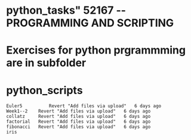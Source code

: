 # python_tasks" 52167 -- PROGRAMMING AND SCRIPTING 
# Exercises for python prgrammming are in subfolder
# python_scripts

 	Euler5 	        Revert "Add files via upload" 	6 days ago
	Week1--2 	Revert "Add files via upload" 	6 days ago
	collatz 	Revert "Add files via upload" 	6 days ago
	factorial 	Revert "Add files via upload" 	6 days ago
	fibonacci 	Revert "Add files via upload" 	6 days ago
	iris
